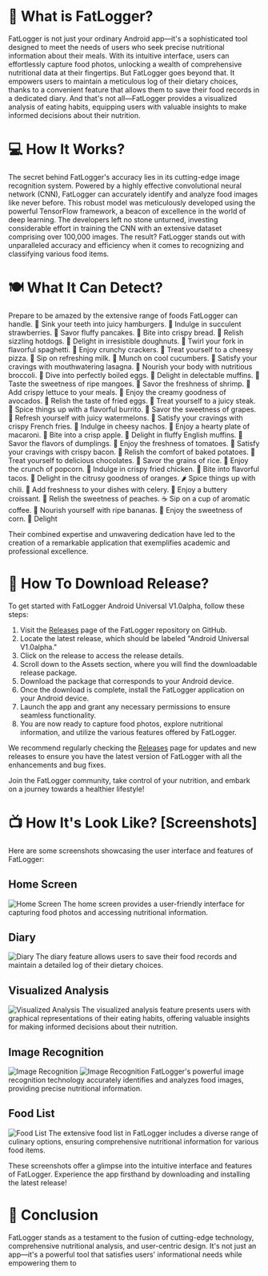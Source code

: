 # 📱 What is FatLogger?

FatLogger is not just your ordinary Android app—it's a sophisticated tool designed to meet the needs of users who seek precise nutritional information about their meals. With its intuitive interface, users can effortlessly capture food photos, unlocking a wealth of comprehensive nutritional data at their fingertips. But FatLogger goes beyond that. It empowers users to maintain a meticulous log of their dietary choices, thanks to a convenient feature that allows them to save their food records in a dedicated diary. And that's not all—FatLogger provides a visualized analysis of eating habits, equipping users with valuable insights to make informed decisions about their nutrition.

# 💻 How It Works?

The secret behind FatLogger's accuracy lies in its cutting-edge image recognition system. Powered by a highly effective convolutional neural network (CNN), FatLogger can accurately identify and analyze food images like never before. This robust model was meticulously developed using the powerful TensorFlow framework, a beacon of excellence in the world of deep learning. The developers left no stone unturned, investing considerable effort in training the CNN with an extensive dataset comprising over 100,000 images. The result? FatLogger stands out with unparalleled accuracy and efficiency when it comes to recognizing and classifying various food items.

# 🍽️ What It Can Detect?

Prepare to be amazed by the extensive range of foods FatLogger can handle. 🍔 Sink your teeth into juicy hamburgers. 🍓 Indulge in succulent strawberries. 🥞 Savor fluffy pancakes. 🍞 Bite into crispy bread. 🌭 Relish sizzling hotdogs. 🍩 Delight in irresistible doughnuts. 🍝 Twirl your fork in flavorful spaghetti. 🍪 Enjoy crunchy crackers. 🍕 Treat yourself to a cheesy pizza. 🥛 Sip on refreshing milk. 🥒 Munch on cool cucumbers. 🍝 Satisfy your cravings with mouthwatering lasagna. 🥦 Nourish your body with nutritious broccoli. 🥚 Dive into perfectly boiled eggs. 🧁 Delight in delectable muffins. 🥭 Taste the sweetness of ripe mangoes. 🦐 Savor the freshness of shrimp. 🥬 Add crispy lettuce to your meals. 🥑 Enjoy the creamy goodness of avocados. 🍳 Relish the taste of fried eggs. 🥩 Treat yourself to a juicy steak. 🌯 Spice things up with a flavorful burrito. 🍇 Savor the sweetness of grapes. 🍉 Refresh yourself with juicy watermelons. 🍟 Satisfy your cravings with crispy French fries. 🧀 Indulge in cheesy nachos. 🍝 Enjoy a hearty plate of macaroni. 🍎 Bite into a crisp apple. 🥞 Delight in fluffy English muffins. 🥟 Savor the flavors of dumplings. 🍅 Enjoy the freshness of tomatoes. 🥓 Satisfy your cravings with crispy bacon. 🥔 Relish the comfort of baked potatoes. 🍫 Treat yourself to delicious chocolates. 🍚 Savor the grains of rice. 🍿 Enjoy the crunch of popcorn. 🍗 Indulge in crispy fried chicken. 🌮 Bite into flavorful tacos. 🍊 Delight in the citrusy goodness of oranges. 🌶️ Spice things up with chili. 🌿 Add freshness to your dishes with celery. 🥐 Enjoy a buttery croissant. 🍑 Relish the sweetness of peaches. ☕ Sip on a cup of aromatic coffee. 🍌 Nourish yourself with ripe bananas. 🌽 Enjoy the sweetness of corn. 🍦 Delight

Their combined expertise and unwavering dedication have led to the creation of a remarkable application that exemplifies academic and professional excellence.

# 📲 How To Download Release?

To get started with FatLogger Android Universal V1.0alpha, follow these steps:

1. Visit the [Releases](https://github.com/samrandhaji/FatLogger/releases) page of the FatLogger repository on GitHub.
2. Locate the latest release, which should be labeled "Android Universal V1.0alpha."
3. Click on the release to access the release details.
4. Scroll down to the Assets section, where you will find the downloadable release package.
5. Download the package that corresponds to your Android device.
6. Once the download is complete, install the FatLogger application on your Android device.
7. Launch the app and grant any necessary permissions to ensure seamless functionality.
8. You are now ready to capture food photos, explore nutritional information, and utilize the various features offered by FatLogger.

We recommend regularly checking the [Releases](https://github.com/samrandhaji/FatLogger/releases) page for updates and new releases to ensure you have the latest version of FatLogger with all the enhancements and bug fixes.

Join the FatLogger community, take control of your nutrition, and embark on a journey towards a healthier lifestyle!

# 📺 How It's Look Like? [Screenshots]

Here are some screenshots showcasing the user interface and features of FatLogger:

## Home Screen
![Home Screen](screenshots/home.jpeg)
The home screen provides a user-friendly interface for capturing food photos and accessing nutritional information.

## Diary
![Diary](screenshots/diary.jpeg)
The diary feature allows users to save their food records and maintain a detailed log of their dietary choices.

## Visualized Analysis
![Visualized Analysis](screenshots/visualized_analysis.jpeg)
The visualized analysis feature presents users with graphical representations of their eating habits, offering valuable insights for making informed decisions about their nutrition.

## Image Recognition
![Image Recognition](screenshots/img_recognition_1.jpeg)
![Image Recognition](screenshots/img_recognition_2.jpeg)
FatLogger's powerful image recognition technology accurately identifies and analyzes food images, providing precise nutritional information.

## Food List
![Food List](screenshots/food_list.jpeg)
The extensive food list in FatLogger includes a diverse range of culinary options, ensuring comprehensive nutritional information for various food items.

These screenshots offer a glimpse into the intuitive interface and features of FatLogger. Experience the app firsthand by downloading and installing the latest release!

# 🎯 Conclusion

FatLogger stands as a testament to the fusion of cutting-edge technology, comprehensive nutritional analysis, and user-centric design. It's not just an app—it's a powerful tool that satisfies users' informational needs while empowering them to
